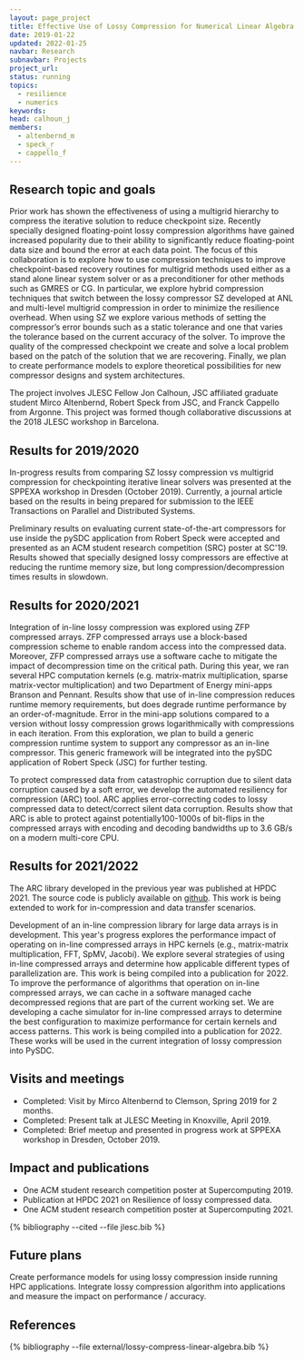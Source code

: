 ```yaml
---
layout: page_project
title: Effective Use of Lossy Compression for Numerical Linear Algebra Resilience and Performance 
date: 2019-01-22
updated: 2022-01-25
navbar: Research
subnavbar: Projects
project_url:
status: running
topics:
  - resilience
  - numerics
keywords:
head: calhoun_j
members:
  - altenbernd_m
  - speck_r
  - cappello_f
---
```


## Research topic and goals

Prior work has shown the effectiveness of using a multigrid hierarchy to
compress the iterative solution to reduce checkpoint size. Recently specially
designed floating-point lossy compression algorithms have gained increased
popularity due to their ability to significantly reduce floating-point data
size and bound the error at each data point. The focus of this collaboration is to explore how to use
compression techniques to improve checkpoint-based recovery routines for
multigrid methods used either as a stand alone linear system solver or as a
preconditioner for other methods such as GMRES or CG. In particular, we explore
hybrid compression techniques that switch between the lossy compressor SZ
developed at ANL and multi-level multigrid compression in order to minimize the
resilience overhead. When using SZ we explore various methods of setting the
compressor’s error bounds such as a static tolerance and one that varies the
tolerance based on the current accuracy of the solver. To improve the quality
of the compressed checkpoint we create and solve a local problem based on the
patch of the solution that we are recovering. Finally, we plan to create performance
models to explore theoretical possibilities for new compressor designs and
system architectures.

The project involves JLESC Fellow Jon Calhoun, JSC affiliated graduate student
Mirco Altenbernd, Robert Speck from JSC, and Franck Cappello from Argonne. This
project was formed though collaborative discussions at the 2018 JLESC workshop
in Barcelona.


## Results for 2019/2020

In-progress results from comparing SZ lossy compression vs multigrid compression for
checkpointing iterative linear solvers was presented at the SPPEXA workshop in Dresden
(October 2019). Currently, a journal article based on the results in being
prepared for submission to the IEEE Transactions on Parallel and Distributed
Systems.

Preliminary results on evaluating current state-of-the-art compressors for use
inside the pySDC application from Robert Speck were accepted and presented as
an ACM student research competition (SRC) poster at SC'19. Results showed that
specially designed lossy compressors are effective at reducing the runtime
memory size, but long compression/decompression times results in slowdown.

## Results for 2020/2021



Integration of in-line lossy compression was explored using ZFP compressed arrays. ZFP compressed arrays use  a block-based compression scheme to enable random access into the compressed data. Moreover, ZFP compressed arrays use a software cache to mitigate the impact of decompression time on the critical path. During this year, we ran several HPC computation kernels (e.g. matrix-matrix multiplication, sparse matrix-vector multiplication) and two Department of Energy mini-apps Branson and Pennant. Results show that use of in-line compression reduces runtime memory requirements, but does degrade runtime performance by an order-of-magnitude. Error in the mini-app solutions compared to a version without lossy compression grows logarithmically with compressions in each iteration.  From this exploration, we plan to build a generic compression runtime system to support any compressor as an in-line compressor. This generic framework will be integrated into the pySDC application of Robert Speck (JSC) for further testing.

To protect compressed data from catastrophic corruption due to silent data corruption caused by a soft error, we develop the automated resiliency for compression (ARC) tool. ARC applies error-correcting codes to lossy compressed data to detect/correct silent data corruption. Results show that ARC is able to protect against potentially100-1000s of bit-flips in the compressed arrays with encoding and decoding bandwidths up to 3.6 GB/s on a modern multi-core CPU.

## Results for 2021/2022

The ARC library developed in the previous year was published at HPDC 2021. The
source code is publicly available on [github](https://github.com/FTHPC/ARC).
This work is being extended to work for in-compression and data transfer
scenarios.

Development of an in-line compression library for large data arrays is in
development. This year's progress explores the performance impact of operating
on in-line compressed arrays in HPC kernels (e.g., matrix-matrix
multiplication, FFT, SpMV, Jacobi). We explore several strategies of using
in-line compressed arrays and determine how applicable different types of
parallelization are. This work is being compiled into a publication for 2022.
To improve the performance of algorithms that operation on in-line compressed
arrays, we can cache in a software managed cache decompressed regions that are
part of the current working set. We are developing a cache simulator for
in-line compressed arrays to determine the best configuration to maximize
performance for certain kernels and access patterns. This work is being
compiled into a publication for 2022. These works will be used in the current
integration of lossy compression into PySDC.

## Visits and meetings

* Completed: Visit by Mirco Altenbernd to Clemson, Spring 2019 for 2 months.
* Completed: Present talk at JLESC Meeting in Knoxville, April 2019.
* Completed: Brief meetup and presented in progress work at SPPEXA workshop in Dresden, October 2019.



## Impact and publications

* One ACM student research competition poster at Supercomputing 2019.
* Publication at HPDC 2021 on Resilience of lossy compressed data.
* One ACM student research competition poster at Supercomputing 2021.

{% bibliography --cited --file jlesc.bib %}


## Future plans

Create performance models for using lossy compression inside running HPC applications. Integrate lossy compression algorithm into applications and measure the impact on performance / accuracy.

## References


{% bibliography --file external/lossy-compress-linear-algebra.bib %}


